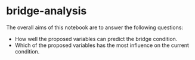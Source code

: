 # bridge-analysis



The overall aims of this notebook are to answer the following questions:

* How well the proposed variables can predict the bridge condition.
* Which of the proposed variables has the most influence on the current condition.
